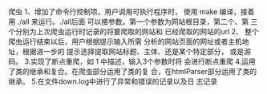 爬虫
1、增加了命令行控制项，用户调用可执行程序时，
使用 make 编译，接着用 ./all 来运行。./all后面
可以接参数。第一个参数为网站根目录，第二个、第
三个分别为上次爬虫运行时记录的将要爬取的网站和
已经爬取的网站的url
2、 整个爬虫运行结束以后，用户根据提示输入所需
分析的网站页面的网址或者主机地址，根据进一步的
提示选择提取网站标题、主体、还是某个特定部分，
或是源码。
3.实现了断点重爬，如 1 中描述，输入3个参数时将
会进行断点重爬
4.运用了类的继承和复合。在爬虫部分运用了类的复
合，在htmlParser部分运用了类的继承。
5.在文件down.log中进行了异常和错误的记录以及日
志记录